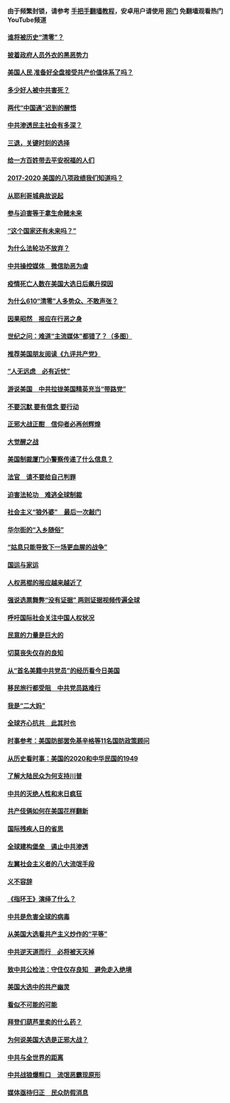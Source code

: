 #### 由于频繁封锁，请参考 [手把手翻墙教程](https://github.com/gfw-breaker/guides/wiki/)，安卓用户请使用 [网门](https://github.com/gfw-breaker/nogfw/blob/master/dl.md?t=02070000) 免翻墙观看热门YouTube频道 

#### [谁将被历史“清零”？](../pages/73/417485.md?t=02070000) 

#### [披着政府人员外衣的黑恶势力](../pages/73/417442.md?t=02070000) 

#### [美国人民 准备好全盘接受共产价值体系了吗？](../pages/73/417491.md?t=02070000) 

#### [多少好人被中共害死？](../pages/73/417144.md?t=02070000) 

#### [两代“中国通”迟到的醒悟](../pages/73/417064.md?t=02070000) 

#### [中共渗透民主社会有多深？](../pages/73/417063.md?t=02070000) 

#### [三退，关键时刻的选择](../pages/73/416969.md?t=02070000) 

#### [给一方百姓带去平安祝福的人们](../pages/73/416941.md?t=02070000) 

#### [2017-2020  美国的八项政绩我们知道吗？](../pages/73/416968.md?t=02070000) 

#### [从耶利哥城典故说起](../pages/73/416892.md?t=02070000) 

#### [参与迫害等于拿生命赌未来](../pages/73/416856.md?t=02070000) 

#### [“这个国家还有未来吗？”](../pages/73/416852.md?t=02070000) 

#### [为什么法轮功不放弃？](../pages/73/416864.md?t=02070000) 

#### [中共操控媒体　微信助恶为虐](../pages/73/416724.md?t=02070000) 

#### [疫情死亡人数在美国大选日后飙升探因](../pages/73/416606.md?t=02070000) 

#### [为什么610“清零”人多势众、不敢声张？](../pages/73/416632.md?t=02070000) 

#### [因果昭然　报应在行恶之身](../pages/73/416582.md?t=02070000) 

#### [世纪之问：难道“主流媒体”都错了？（多图）](../pages/73/416571.md?t=02070000) 

#### [推荐美国朋友阅读《九评共产党》](../pages/73/416510.md?t=02070000) 

#### [“人无远虑　必有近忧”](../pages/73/416513.md?t=02070000) 

#### [游说美国　中共拉拢美国精英充当“带路党”](../pages/73/416529.md?t=02070000) 

#### [不要沉默 要有信念 要行动](../pages/73/416457.md?t=02070000) 

#### [正邪大战正酣　信仰者必再创辉煌](../pages/73/416433.md?t=02070000) 

#### [大觉醒之战](../pages/73/416456.md?t=02070000) 

#### [美国制裁厦门小警察传递了什么信息？](../pages/73/416432.md?t=02070000) 

#### [法官　请不要给自己判罪](../pages/73/416379.md?t=02070000) 

#### [迫害法轮功　难逃全球制裁](../pages/73/416380.md?t=02070000) 

#### [社会主义“狼外婆”　最后一次敲门](../pages/73/416394.md?t=02070000) 

#### [华尔街的“入乡随俗”](../pages/73/416395.md?t=02070000) 

#### [“姑息只能导致下一场更血腥的战争”](../pages/73/416223.md?t=02070000) 

#### [国运与家运](../pages/73/416224.md?t=02070000) 

#### [人权恶棍的报应越来越近了](../pages/73/416276.md?t=02070000) 

#### [强说选票舞弊“没有证据” 两则证据视频传遍全球](../pages/73/416227.md?t=02070000) 

#### [呼吁国际社会关注中国人权状况](../pages/73/416135.md?t=02070000) 

#### [民意的力量是巨大的](../pages/73/416222.md?t=02070000) 

#### [切莫丧失仅存的良知](../pages/73/416134.md?t=02070000) 

#### [从“首名美籍中共党员”的经历看今日美国](../pages/73/416114.md?t=02070000) 

#### [移民旅行都受阻　中共党员路难行](../pages/73/416033.md?t=02070000) 

#### [我是“二大妈”](../pages/73/415529.md?t=02070000) 

#### [全球齐心抗共　此其时也](../pages/73/415989.md?t=02070000) 

#### [时事参考：美国防部罢免基辛格等11名国防政策顾问](../pages/73/415970.md?t=02070000) 

#### [从历史看时事：美国的2020和中华民国的1949](../pages/73/415949.md?t=02070000) 

#### [了解大陆民众为何支持川普](../pages/73/415950.md?t=02070000) 

#### [中共的灭绝人性和末日疯狂](../pages/73/415944.md?t=02070000) 

#### [共产伎俩如何在美国花样翻新](../pages/73/415908.md?t=02070000) 

#### [国际残疾人日的省思](../pages/73/415849.md?t=02070000) 

#### [全球建构堡垒　遏止中共渗透](../pages/73/415850.md?t=02070000) 

#### [左翼社会主义者的八大流氓手段](../pages/73/415802.md?t=02070000) 

#### [义不容辞](../pages/73/415807.md?t=02070000) 

#### [《指环王》演绎了什么？](../pages/73/415739.md?t=02070000) 

#### [中共是危害全球的病毒](../pages/73/415569.md?t=02070000) 

#### [从美国大选看共产主义炒作的“平等”](../pages/73/415654.md?t=02070000) 

#### [中共逆天道而行　必将被天灭掉](../pages/73/415626.md?t=02070000) 

#### [致中共公检法：守住仅存良知　避免走入绝境](../pages/73/415627.md?t=02070000) 

#### [美国大选中的共产幽灵](../pages/73/415618.md?t=02070000) 

#### [看似不可能的可能](../pages/73/415619.md?t=02070000) 

#### [拜登们葫芦里卖的什么药？](../pages/73/415531.md?t=02070000) 

#### [为何说美国大选是正邪大战？](../pages/73/415530.md?t=02070000) 

#### [中共与全世界的距离](../pages/73/415435.md?t=02070000) 

#### [中共战狼爆粗口　流氓恶霸现原形](../pages/73/415426.md?t=02070000) 

#### [媒体亟待归正　民众防假消息](../pages/73/415402.md?t=02070000) 

